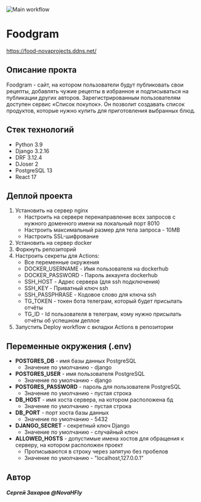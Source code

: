 ![Main workflow](https://github.com/NovaHFly/foodgram/actions/workflows/main.yml/badge.svg)

# Foodgram
https://food-novaprojects.ddns.net/

## Описание прокта
Foodgram - сайт, на котором пользователи будут публиковать свои рецепты, добавлять чужие рецепты в избранное и подписываться на публикации других авторов. Зарегистрированным пользователям доступен сервис «Список покупок». Он позволит создавать список продуктов, которые нужно купить для приготовления выбранных блюд.

## Стек технологий
- Python 3.9
- Django 3.2.16
- DRF 3.12.4
- DJoser 2
- PostgreSQL 13
- React 17

## Деплой проекта
1. Установить на сервер nginx
   - Настроить на сервере перенаправление всех запросов с нужного доменного имени на локальный порт 8010
   - Настроить максимальный размер для тела запроса - 10MB
   - Настроить SSL-шифрование
2. Установить на сервер docker
3. Форкнуть репозиторий
4. Настроить секреты для Actions:
   - Все переменные окружения
   - DOCKER_USERNAME - Имя пользователя на dockerhub
   - DOCKER_PASSWORD - Пароль аккаунта dockerhub
   - SSH_HOST - Адрес сервера (для ssh подключения)
   - SSH_KEY - Приватный ключ ssh
   - SSH_PASSPHRASE - Кодовое слово для ключа ssh
   - TG_TOKEN - токен бота телеграм, который будет присылать отчёты
   - TG_ID - Id пользователя в телеграм, кому нужно присылать отчёты об успешном деплое
5. Запустить Deploy workflow с вкладки Actions в репозитории

## Переменные окружения (.env)
- **POSTGRES_DB** - имя базы данных PostgreSQL
  - Значение по умолчанию - django
- **POSTGRES_USER** - имя пользователя PostgreSQL
  - Значение по умолчанию - django
- **POSTGRES_PASSWORD** - пароль для пользователя PostgreSQL
  - Значение по умолчанию - пустая строка
- **DB_HOST** - имя хоста сервера, на котором расположена бд
  - Значение по умолчанию - пустая строка
- **DB_PORT** - порт хоста базы данных
  - Значение по умолчанию - 5432
- **DJANGO_SECRET** - секретный ключ Django
  - Значение по умолчанию - случайный ключ
- **ALLOWED_HOSTS** - допустимые имена хостов для обращения к серверу, на котором расположен проект
  - Прописываются в строку через запятую без пробелов
  - Значение по умолчанию - "localhost,127.0.0.1"

## Автор
#### *Сергей Захаров @NovaHFly*
